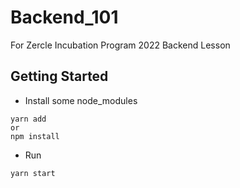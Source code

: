 # Backend_101
For Zercle Incubation Program 2022
Backend Lesson
## Getting Started
- Install some node_modules
```
yarn add
or
npm install
```
- Run
```
yarn start
```
